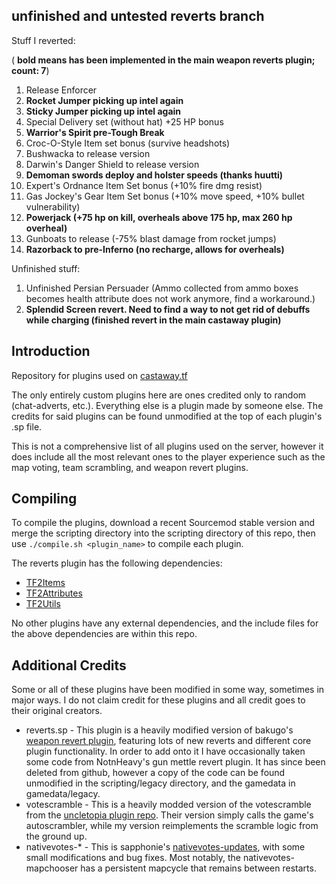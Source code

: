## unfinished and untested reverts branch

Stuff I reverted:

( **bold means has been implemented in the main weapon reverts plugin; count: 7**)
1. Release Enforcer
2. **Rocket Jumper picking up intel again**
3. **Sticky Jumper picking up intel again**
4. Special Delivery set (without hat) +25 HP bonus
5. **Warrior's Spirit pre-Tough Break**
6. Croc-O-Style Item set bonus (survive headshots)
7. Bushwacka to release version
8. Darwin's Danger Shield to release version
9. **Demoman swords deploy and holster speeds (thanks huutti)**
10. Expert's Ordnance Item Set bonus (+10% fire dmg resist)
11. Gas Jockey's Gear Item Set bonus (+10% move speed, +10% bullet vulnerability)
12. **Powerjack (+75 hp on kill, overheals above 175 hp, max 260 hp overheal)**
13. Gunboats to release (-75% blast damage from rocket jumps)
14. **Razorback to pre-Inferno (no recharge, allows for overheals)**

Unfinished stuff:

1. Unfinished Persian Persuader (Ammo collected from ammo boxes becomes health attribute does not work anymore, find a workaround.)
2. **Splendid Screen revert. Need to find a way to not get rid of debuffs while charging (finished revert in the main castaway plugin)**

## Introduction
Repository for plugins used on [castaway.tf](https://castaway.tf/)

The only entirely custom plugins here are ones credited only to random (chat-adverts, etc.). Everything else is a plugin made by someone else. The credits for said plugins can be found unmodified at the top of each plugin's .sp file.

This is not a comprehensive list of all plugins used on the server, however it does include all the most relevant ones to the player experience such as the map voting, team scrambling, and weapon revert plugins. 

## Compiling

To compile the plugins, download a recent Sourcemod stable version and merge the scripting directory into the scripting directory of this repo, then use `./compile.sh <plugin_name>` to compile each plugin. 

The reverts plugin has the following dependencies:
- [TF2Items](https://github.com/nosoop/SMExt-TF2Items)
- [TF2Attributes](https://github.com/FlaminSarge/tf2attributes)
- [TF2Utils](https://github.com/nosoop/SM-TFUtils)

No other plugins have any external dependencies, and the include files for the above dependencies are within this repo.

## Additional Credits
Some or all of these plugins have been modified in some way, sometimes in major ways. I do not claim credit for these plugins and all credit goes to their original creators.

* reverts.sp - This plugin is a heavily modified version of bakugo's [weapon revert plugin](https://github.com/bakugo/sourcemod-plugins), featuring lots of new reverts and different core plugin functionality. In order to add onto it I have occasionally taken some code from NotnHeavy's gun mettle revert plugin. It has since been deleted from github, however a copy of the code can be found unmodified in the scripting/legacy directory, and the gamedata in gamedata/legacy.
* votescramble - This is a heavily modded version of the votescramble from the [uncletopia plugin repo](https://github.com/leighmacdonald/uncletopia). Their version simply calls the game's autoscrambler, while my version reimplements the scramble logic from the ground up.
* nativevotes-* - This is sapphonie's [nativevotes-updates](https://github.com/sapphonie/sourcemod-nativevotes-updated), with some small modifications and bug fixes. Most notably, the nativevotes-mapchooser has a persistent mapcycle that remains between restarts.
